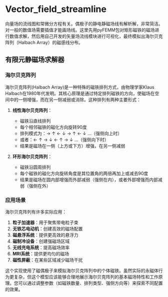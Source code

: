# Vector_field_streamline
向量场的流线图和常微分方程有关。偶极子的静电静磁场线有解析解，非常简洁。对一般的数值场需要插值才能画场线。这里先用pyFEMM包对矩形磁铁的磁场进行数值求解，然后用自己开发的矢量场流线模块进行可视化，最终模拟出海尔贝克阵列（Halbach Array）的磁感线分布。
## 有限元静磁场求解器

### 海尔贝克阵列

海尔贝克阵列(Halbach Array)是一种特殊的磁铁排列方式，由物理学家Klaus Halbach在1980年代发明。其核心原理是通过特定排列磁铁的方向，使磁场在空间中的一侧增强，而在另一侧减弱或消除。这种排列有两种主要形式：

1. **线性海尔贝克阵列**：
   - 磁铁沿直线排列
   - 每个相邻磁铁的磁化方向旋转90度
   - 排列模式为：→ ↑ ← ↓ → ↑ ← ↓ ...（强侧向上时）
   - 或者：← ↑ → ↓ ← ↑ → ↓ ...（强侧向下时）
   - 结果是磁场在一侧（上方或下方）增强，在另一侧减弱

2. **环形海尔贝克阵列**：
   - 磁铁沿圆周排列
   - 每个磁铁的磁化方向旋转角度是其位置角的两倍再加上或减去90度
   - 结果是磁场在圆内部增强而外部减弱（强侧在内），或者外部增强而内部减弱（强侧在外）

### 应用场景

海尔贝克阵列有许多实际应用：

1. **粒子加速器**：用于聚焦带电粒子束
2. **无铁芯电动机**：创建高效的磁场配置
3. **磁悬浮系统**：提供更高效的悬浮力
4. **磁制冷设备**：创建强磁场区域
5. **无线充电系统**：提高磁场效率
6. **MRI系统**：提供更均匀的磁场
7. **磁性屏蔽**：在某些区域减少磁场干扰

这个实现使用了磁偶极子来模拟海尔贝克阵列中的个体磁铁。虽然实际的永磁体行为更复杂，但这个模型应该能够合理地展示海尔贝克阵列的基本磁场特性和工作原理。您可以通过调整参数（如磁铁数量、排列类型、强侧方向等）来探索不同配置的效果。